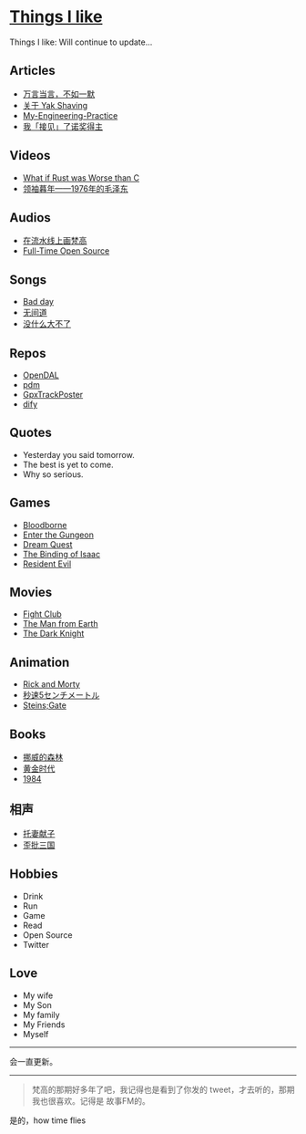 # [Things I like](https://github.com/yihong0618/gitblog/issues/311)

Things I like:
Will continue to update...

## Articles

- [万言当言，不如一默](https://yihui.org/cn/2020/07/silence/)
- [关于 Yak Shaving](https://antfu.me/posts/about-yak-shaving-zh)
- [My-Engineering-Practice](https://github.com/jschwinger233/jschwinger23.github.io/blob/master/_posts/2019-12-25-My-Engineering-Practice.md)
- [我「接见」了诺奖得主](https://frostming.com/2024/meet-with-paul/)

## Videos

- [What if Rust was Worse than C](https://www.youtube.com/watch?v=5MIsMbFjvkw)
- [领袖暮年——1976年的毛泽东](https://www.youtube.com/watch?v=OSsXCMf1-xg)

## Audios

- [在流水线上画梵高](https://open.spotify.com/episode/3csndM7HRPuyShy2Ipus5e)
- [Full-Time Open Source](https://corecursive.com/067-zig-with-andrew-kelley/)

## Songs

- [Bad day](https://www.youtube.com/watch?v=gH476CxJxfg)
- [无间道](https://www.youtube.com/watch?v=2I0QiX5kl18)
- [ 没什么大不了](https://www.youtube.com/watch?v=LOBfzV9s7Pc)

## Repos

- [OpenDAL](https://github.com/apache/opendal)
- [pdm](https://github.com/pdm-project/pdm)
- [GpxTrackPoster](https://github.com/flopp/GpxTrackPoster)
- [dify](https://github.com/langgenius/dify)

## Quotes

- Yesterday you said tomorrow.
- The best is yet to come.
- Why so serious.

## Games

- [Bloodborne](https://en.wikipedia.org/wiki/Bloodborne)
- [Enter the Gungeon](https://store.steampowered.com/app/311690/Enter_the_Gungeon/)
- [Dream Quest](https://store.steampowered.com/app/557410/Dream_Quest/)
- [The Binding of Isaac](https://store.steampowered.com/app/113200/The_Binding_of_Isaac)
- [Resident Evil](https://en.wikipedia.org/wiki/Resident_Evil)

## Movies

- [Fight Club](https://www.imdb.com/title/tt0137523/)
- [The Man from Earth](https://www.imdb.com/title/tt0756683/)
- [The Dark Knight ](https://www.imdb.com/title/tt0468569/)

## Animation

- [Rick and Morty](https://en.wikipedia.org/wiki/Rick_and_Morty)
- [秒速5センチメートル](https://www.imdb.com/title/tt0983213/)
- [Steins;Gate](https://www.imdb.com/title/tt1910272/)

## Books

- [挪威的森林](https://zh.wikipedia.org/zh-hans/%E6%8C%AA%E5%A8%81%E7%9A%84%E6%A3%AE%E6%9E%97_(%E5%B0%8F%E8%AF%B4))
- [黄金时代](https://zh.wikipedia.org/wiki/%E9%BB%83%E9%87%91%E6%99%82%E4%BB%A3_(%E5%B0%8F%E8%AA%AA))
- [1984](https://en.wikipedia.org/wiki/Nineteen_Eighty-Four)

## 相声

- [托妻献子](https://www.youtube.com/watch?v=Xe_Gzy2xD2g)
- [歪批三国](https://www.youtube.com/watch?v=LUXRlc0n2DA)

## Hobbies

- Drink
- Run
- Game
- Read
- Open Source
- Twitter

## Love

- My wife
- My Son
- My family
- My Friends
- Myself


---

会一直更新。

---

> 梵高的那期好多年了吧，我记得也是看到了你发的 tweet，才去听的，那期我也很喜欢。记得是 故事FM的。

是的，how time flies